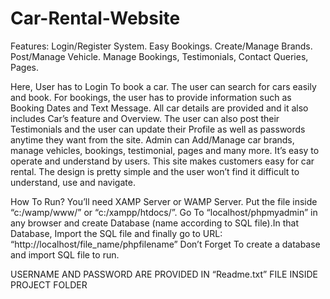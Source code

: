 # Car-Rental-Website

Features:
Login/Register System.
Easy Bookings.
Create/Manage Brands.
Post/Manage Vehicle.
Manage Bookings, Testimonials, Contact Queries, Pages.

Here, User has to Login To book a car. 
The user can search for cars easily and book. 
For bookings, the user has to provide information such as Booking Dates and Text Message. 
All car details are provided and it also includes Car’s feature and Overview. 
The user can also post their Testimonials and the user can update their Profile as well as passwords anytime they want from the site. 
Admin can Add/Manage car brands, manage vehicles, bookings, testimonial, pages and many more. 
It’s easy to operate and understand by users. 
This site makes customers easy for car rental. 
The design is pretty simple and the user won’t find it difficult to understand, use and navigate.
 
How To Run?
You’ll need XAMP Server or WAMP Server. Put the file inside “c:/wamp/www/” or “c:/xampp/htdocs/”. Go To “localhost/phpmyadmin” in any browser and create Database (name according to SQL file).In that Database, Import the SQL file and finally go to URL: “http://localhost/file_name/phpfilename”​
Don’t Forget To create a database and import SQL file to run.

USERNAME AND PASSWORD ARE PROVIDED IN “Readme.txt” FILE INSIDE PROJECT FOLDER
